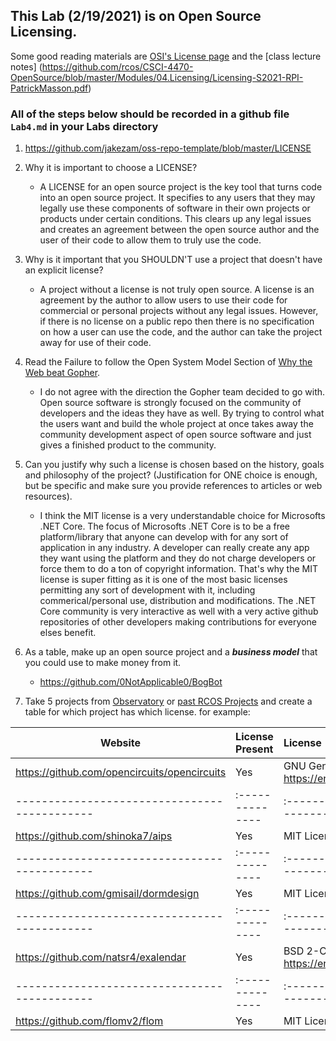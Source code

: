 ## This Lab (2/19/2021) is on Open Source Licensing.

Some good reading materials are [OSI's License page](http://opensource.org/licenses) and the [class lecture notes] (https://github.com/rcos/CSCI-4470-OpenSource/blob/master/Modules/04.Licensing/Licensing-S2021-RPI-PatrickMasson.pdf)

### All of the steps below should be recorded in a github file `Lab4.md` in your Labs directory

1. https://github.com/jakezam/oss-repo-template/blob/master/LICENSE

1. Why it is important to choose a LICENSE?

   - A LICENSE for an open source project is the key tool that turns code into an open source project. It specifies to any users that they may legally use these components of software in their own projects or products under certain conditions. This clears up any legal issues and creates an agreement between the open source author and the user of their code to allow them to truly use the code.

1. Why is it important that you SHOULDN'T use a project that doesn't have an explicit license?

   - A project without a license is not truly open source. A license is an agreement by the author to allow users to use their code for commercial or personal projects without any legal issues. However, if there is no license on a public repo then there is no specification on how a user can use the code, and the author can take the project away for use of their code.

1. Read the Failure to follow the Open System Model Section of [Why the Web beat Gopher](http://ils.unc.edu/callee/gopherpaper.htm#explain).

   - I do not agree with the direction the Gopher team decided to go with. Open source software is strongly focused on the community of developers and the ideas they have as well. By trying to control what the users want and build the whole project at once takes away the community development aspect of open source software and just gives a finished product to the community.

1. Can you justify why such a license is chosen based on the history, goals and philosophy of the project? (Justification for ONE choice is enough, but be specific and make sure you provide references to articles or web resources).

   - I think the MIT license is a very understandable choice for Microsofts .NET Core. The focus of Microsofts .NET Core is to be a free platform/library that anyone can develop with for any sort of application in any industry. A developer can really create any app they want using the platform and they do not charge developers or force them to do a ton of copyright information. That's why the MIT license is super fitting as it is one of the most basic licenses permitting any sort of development with it, including commerical/personal use, distribution and modifications. The .NET Core community is very interactive as well with a very active github repositories of other developers making contributions for everyone elses benefit.

1. As a table, make up an open source project and a **_business model_** that you could use to make money from it.

   - https://github.com/0NotApplicable0/BogBot

1. Take 5 projects from [Observatory](http://rcos.io/projects) or [past RCOS Projects](https://rcos.io/projects/past) and create a table for which project has which license. for example:

| Website                                      | License Present | License                                                                                  |
| -------------------------------------------- | :-------------- | :--------------------------------------------------------------------------------------- |
| https://github.com/opencircuits/opencircuits | Yes             | GNU General Public License v3.0 https://en.wikipedia.org/wiki/GNU_General_Public_License |
| -------------------------------------------- | :-------------- | :---------------------------------------------------------------                         |
| https://github.com/shinoka7/aips             | Yes             | MIT License https://en.wikipedia.org/wiki/MIT_License                                    |
| -------------------------------------------- | :-------------- | :---------------------------------------------------------------                         |
| https://github.com/gmisail/dormdesign        | Yes             | MIT License https://en.wikipedia.org/wiki/MIT_License                                    |
| -------------------------------------------- | :-------------- | :---------------------------------------------------------------                         |
| https://github.com/natsr4/exalendar          | Yes             | BSD 2-Clause "Simplified" License https://en.wikipedia.org/wiki/BSD_licenses             |
| -------------------------------------------- | :-------------- | :---------------------------------------------------------------                         |
| https://github.com/flomv2/flom               | Yes             | MIT License https://en.wikipedia.org/wiki/MIT_License                                    |
